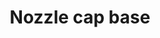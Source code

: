 ---
title: "Nozzle cap base"
price: "TBA"
desc: "Opis nije dostupan"
img_path: "/assets/img/A.MIG-8631.jpg"
brand: AMMO
available: true
cat: "tools"
subcat: "AIRBRUSH SPARE PARTS"
subsubcat: "SS"
---